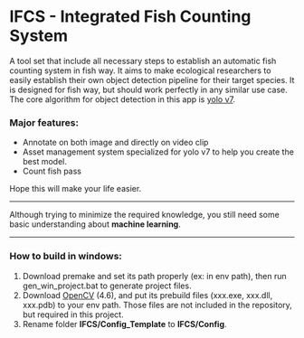# IFCS - Integrated Fish Counting System

A tool set that include all necessary steps to establish an automatic fish counting system in fish way. It aims to make ecological researchers to easily establish their own object detection pipeline for their target species. It is designed for fish way, but should work perfectly in any similar use case. The core algorithm for object detection in this app is [yolo v7](https://github.com/WongKinYiu/yolov7). 

### Major features:
* Annotate on both image and directly on video clip
* Asset management system specialized for yolo v7 to help you create the best model.
* Count fish pass

Hope this will make your life easier. 
___
Although trying to minimize the required knowledge, you still need some basic understanding about **machine learning**.

___
### How to build in windows:

1. Download premake and set its path properly (ex: in env path), then run gen_win_project.bat to generate project files.
2. Download [OpenCV](https://opencv.org/releases/) (4.6), and put its prebuild files (xxx.exe, xxx.dll, xxx.pdb) to your env path. Those files are not included in the repository, but required in this project.
3. Rename folder **IFCS/Config_Template**  to **IFCS/Config**.